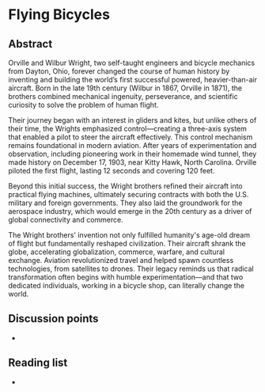 # Flying Bicycles

## Abstract

Orville and Wilbur Wright, two self-taught engineers and bicycle mechanics from Dayton, Ohio, forever changed the course of human history by inventing and building the world’s first successful powered, heavier-than-air aircraft. Born in the late 19th century (Wilbur in 1867, Orville in 1871), the brothers combined mechanical ingenuity, perseverance, and scientific curiosity to solve the problem of human flight.

Their journey began with an interest in gliders and kites, but unlike others of their time, the Wrights emphasized control—creating a three-axis system that enabled a pilot to steer the aircraft effectively. This control mechanism remains foundational in modern aviation. After years of experimentation and observation, including pioneering work in their homemade wind tunnel, they made history on December 17, 1903, near Kitty Hawk, North Carolina. Orville piloted the first flight, lasting 12 seconds and covering 120 feet.

Beyond this initial success, the Wright brothers refined their aircraft into practical flying machines, ultimately securing contracts with both the U.S. military and foreign governments. They also laid the groundwork for the aerospace industry, which would emerge in the 20th century as a driver of global connectivity and commerce.

The Wright brothers' invention not only fulfilled humanity's age-old dream of flight but fundamentally reshaped civilization. Their aircraft shrank the globe, accelerating globalization, commerce, warfare, and cultural exchange. Aviation revolutionized travel and helped spawn countless technologies, from satellites to drones. Their legacy reminds us that radical transformation often begins with humble experimentation—and that two dedicated individuals, working in a bicycle shop, can literally change the world.


## Discussion points

*


## Reading list

*